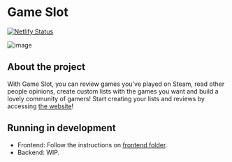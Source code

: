 # Game Slot
[![Netlify Status](https://api.netlify.com/api/v1/badges/087ef7a3-dac9-4df1-bfec-80a6dc368298/deploy-status)](https://app.netlify.com/sites/gameslot/deploys)

![image](https://i.imgur.com/x8VnYZL.png)

## About the project

With Game Slot, you can review games you've played on Steam, read other people opinions, create custom lists with the games you want and build a lovely community of gamers! Start creating your lists and reviews by accessing [the website](https://gameslot.netlify.app/)!

## Running in development

- Frontend: Follow the instructions on [frontend folder](./fontend/README.md).
- Backend: WIP.
